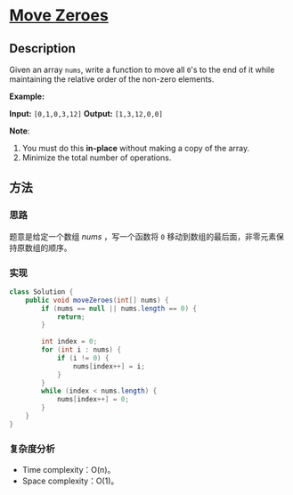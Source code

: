 # [Move Zeroes][title]

## Description

Given an array `nums`, write a function to move all `0`'s to the end of it while maintaining the relative order of the non-zero elements.

**Example:**

**Input:** `[0,1,0,3,12]`
**Output:** `[1,3,12,0,0]`

**Note**:

1.  You must do this **in-place** without making a copy of the array.
2.  Minimize the total number of operations.


## 方法 

### 思路

题意是给定一个数组 _nums_ ，写一个函数将 `0` 移动到数组的最后面，非零元素保持原数组的顺序。

### 实现
```java
class Solution {
    public void moveZeroes(int[] nums) {
        if (nums == null || nums.length == 0) {
            return;
        }
        
        int index = 0;
        for (int i : nums) {
            if (i != 0) {
                nums[index++] = i;
            }
        }
        while (index < nums.length) {
            nums[index++] = 0;
        }
    }
}
```

### 复杂度分析

- Time complexity：O(n)。
- Space complexity：O(1)。


[title]: https://leetcode.com/problems/move-zeroes/description/